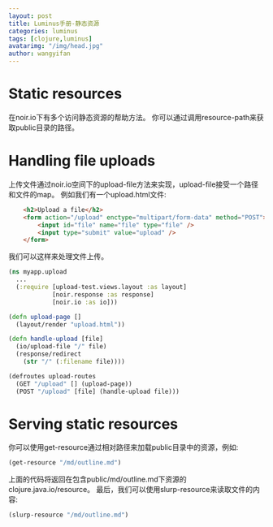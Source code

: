 ```yaml
---
layout: post
title: Luminus手册-静态资源
categories: luminus
tags: [clojure,luminus]
avatarimg: "/img/head.jpg"
author: wangyifan
---
```


Static resources
================

在noir.io下有多个访问静态资源的帮助方法。
你可以通过调用resource-path来获取public目录的路径。

Handling file uploads
=====================

上传文件通过noir.io空间下的upload-file方法来实现，upload-file接受一个路径和文件的map。
例如我们有一个upload.html文件:

```html
    <h2>Upload a file</h2>
    <form action="/upload" enctype="multipart/form-data" method="POST">
        <input id="file" name="file" type="file" />
        <input type="submit" value="upload" />
    </form>
```

我们可以这样来处理文件上传。

```clojure
(ns myapp.upload
  ...
  (:require [upload-test.views.layout :as layout]
            [noir.response :as response]
            [noir.io :as io]))

(defn upload-page []
  (layout/render "upload.html"))

(defn handle-upload [file]
  (io/upload-file "/" file)
  (response/redirect
    (str "/" (:filename file))))

(defroutes upload-routes
  (GET "/upload" [] (upload-page))
  (POST "/upload" [file] (handle-upload file)))
```

<!-- more -->

Serving static resources
========================

你可以使用get-resource通过相对路径来加载public目录中的资源，例如:

```clojure
(get-resource "/md/outline.md")
```

上面的代码将返回在包含public/md/outline.md下资源的clojure.java.io/resource。
最后，我们可以使用slurp-resource来读取文件的内容:

```clojure
(slurp-resource "/md/outline.md")
```
